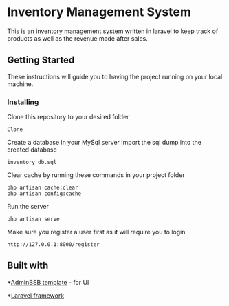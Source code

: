 # Inventory Management System
 This is an inventory management system written in laravel to keep track of products as well as the revenue made after sales.
 
## Getting Started
 These instructions will guide you to having the project running on your local machine.
 
### Installing
 Clone this repository to your desired folder
 ```
 Clone
 ```
Create a database in your MySql server
Import the sql dump into the created database
```
inventory_db.sql
```
Clear cache by running these commands in your project folder
```
php artisan cache:clear
php artisan config:cache
```
Run the server
```
php artisan serve
```
Make sure you register a user first as it will require you to login
```
http://127.0.0.1:8000/register
```
## Built with
*[AdminBSB template](https://github.com/gurayyarar/AdminBSBMaterialDesign) -  for UI

*[Laravel framework](https://laravel.com/)
